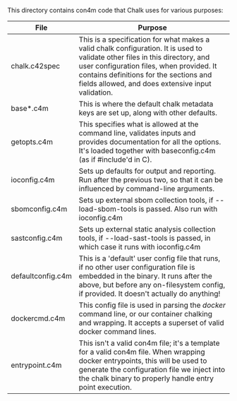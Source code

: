 This directory contains con4m code that Chalk uses for various purposes:

| File              | Purpose                                                                                                                                                                                                                                                                  |
| ----------------- | ------------------------------------------------------------------------------------------------------------------------------------------------------------------------------------------------------------------------------------------------------------------------ |
| chalk.c42spec     | This is a specification for what makes a valid chalk configuration. It is used to validate other files in this directory, and user configuration files, when provided. It contains definitions for the sections and fields allowed, and does extensive input validation. |
| base\*.c4m        | This is where the default chalk metadata keys are set up, along with other defaults.                                                                                                                                                                                     |
| getopts.c4m       | This specifies what is allowed at the command line, validates inputs and provides documentation for all the options. It's loaded together with baseconfig.c4m (as if #include'd in C).                                                                                   |
| ioconfig.c4m      | Sets up defaults for output and reporting. Run after the previous two, so that it can be influenced by command-line arguments.                                                                                                                                           |
| sbomconfig.c4m    | Sets up external sbom collection tools, if --load-sbom-tools is passed. Also run with ioconfig.c4m                                                                                                                                                                       |
| sastconfig.c4m    | Sets up external static analysis collection tools, if --load-sast-tools is passed, in which case it runs with ioconfig.c4m                                                                                                                                               |
| defaultconfig.c4m | This is a 'default' user config file that runs, if no other user configuration file is embedded in the binary. It runs after the above, but before any on-filesystem config, if provided. It doesn't actually do anything!                                               |
| dockercmd.c4m     | This config file is used in parsing the _docker_ command line, or our container chalking and wrapping. It accepts a superset of valid docker command lines.                                                                                                              |
| entrypoint.c4m    | This isn't a valid con4m file; it's a template for a valid con4m file. When wrapping docker entrypoints, this will be used to generate the configuration file we inject into the chalk binary to properly handle entry point execution.                                  |
